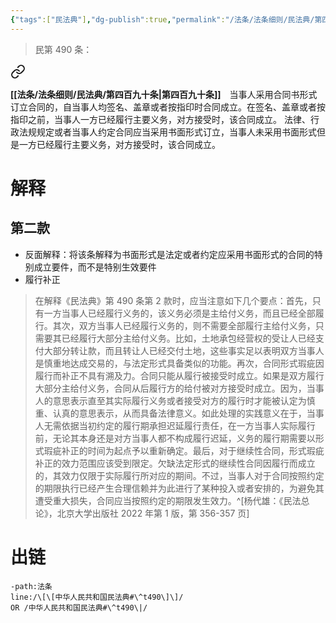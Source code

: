 ```yaml
---
{"tags":["民法典"],"dg-publish":true,"permalink":"/法条/法条细则/民法典/第四百九十条/","dgPassFrontmatter":true,"created":"2024-11-16T21:07:33.165+08:00","updated":"2024-11-20T11:43:40.332+08:00"}
---
```


>民第 490 条：
<div class="transclusion internal-embed is-loaded"><a class="markdown-embed-link" href="/////#t490" aria-label="Open link"><svg xmlns="http://www.w3.org/2000/svg" width="24" height="24" viewBox="0 0 24 24" fill="none" stroke="currentColor" stroke-width="2" stroke-linecap="round" stroke-linejoin="round" class="svg-icon lucide-link"><path d="M10 13a5 5 0 0 0 7.54.54l3-3a5 5 0 0 0-7.07-7.07l-1.72 1.71"></path><path d="M14 11a5 5 0 0 0-7.54-.54l-3 3a5 5 0 0 0 7.07 7.07l1.71-1.71"></path></svg></a><div class="markdown-embed">



**[[法条/法条细则/民法典/第四百九十条\|第四百九十条]]**　当事人采用合同书形式订立合同的，自当事人均签名、盖章或者按指印时合同成立。在签名、盖章或者按指印之前，当事人一方已经履行主要义务，对方接受时，该合同成立。
法律、行政法规规定或者当事人约定合同应当采用书面形式订立，当事人未采用书面形式但是一方已经履行主要义务，对方接受时，该合同成立。 

</div></div>

# 解释
## 第二款
- 反面解释：将该条解释为书面形式是法定或者约定应采用书面形式的合同的特别成立要件，而不是特别生效要件
- 履行补正
>在解释《民法典》第 490 条第 2 款时，应当注意如下几个要点：首先，只有一方当事人已经履行义务的，该义务必须是主给付义务，而且已经全部履行。其次，双方当事人已经履行义务的，则不需要全部履行主给付义务，只需要其已经履行大部分主给付义务。比如，土地承包经营权的受让人已经支付大部分转让款，而且转让人已经交付土地，这些事实足以表明双方当事人是慎重地达成交易的，与法定形式具备类似的功能。再次，合同形式瑕疵因履行而补正不具有溯及力。合同只能从履行被接受时成立。如果是双方履行大部分主给付义务，合同从后履行方的给付被对方接受时成立。因为，当事人的意思表示直至其实际履行义务或者接受对方的履行时才能被认定为慎重、认真的意思表示，从而具备法律意义。如此处理的实践意义在于，当事人无需依据当初约定的履行期承担迟延履行责任，在一方当事人实际履行前，无论其本身还是对方当事人都不构成履行迟延，义务的履行期需要以形式瑕疵补正的时间为起点予以重新确定。最后，对于继续性合同，形式瑕疵补正的效力范围应该受到限定。欠缺法定形式的继续性合同因履行而成立的，其效力仅限于实际履行所对应的期间。不过，当事人对于合同按照约定的期限执行已经产生合理信赖并为此进行了某种投入或者安排的，为避免其遭受重大损失，合同应当按照约定的期限发生效力。^[杨代雄：《民法总论》，北京大学出版社 2022 年第 1 版，第 356-357 页]
# 出链
```query
-path:法条
line:/\[\[中华人民共和国民法典#\^t490\]\]/
OR /中华人民共和国民法典#\^t490\|/
```

